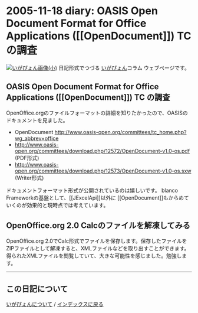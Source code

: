 2005-11-18 diary: OASIS Open Document Format for Office Applications ([[OpenDocument]]) TC の調査
=====================================================================================================
[![いがぴょん画像(小)](https://igapyon.github.io/diary/images/iga200306s.jpg "いがぴょん")](https://igapyon.github.io/diary/memo/memoigapyon.html) 日記形式でつづる [いがぴょん](https://igapyon.github.io/diary/memo/memoigapyon.html)コラム ウェブページです。

## OASIS Open Document Format for Office Applications ([[OpenDocument]]) TC の調査

OpenOffice.orgのファイルフォーマットの詳細を知りたかったので、OASISのドキュメントを見ました。

* OpenDocument http://www.oasis-open.org/committees/tc_home.php?wg_abbrev=office
* http://www.oasis-open.org/committees/download.php/12572/OpenDocument-v1.0-os.pdf (PDF形式)
* http://www.oasis-open.org/committees/download.php/12573/OpenDocument-v1.0-os.sxw (Writer形式)

ドキュメントフォーマット形式が公開されているのは嬉しいです。
blanco Frameworkの基盤として、[[JExcelApi]]以外に [[OpenDocument]]もからめていくのが効果的と現時点では考えています。

## OpenOffice.org 2.0 Calcのファイルを解凍してみる

OpenOffice.org 2.0でCalc形式でファイルを保存します。保存したファイルを ZIPファイルとして解凍すると、XMLファイルなどを取り出すことができます。得られたXMLファイルを閲覧していて、大きな可能性を感じました。勉強します。


----------------------------------------------------------------------------------------------------

## この日記について
[いがぴょんについて](https://igapyon.github.io/diary/memo/memoigapyon.html) / [インデックスに戻る](https://igapyon.github.io/diary/idxall.html)
